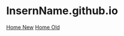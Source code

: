 # InsernName.github.io
<a href="NewProject1/Home-alt.html">Home New</a>
<a href="NewProject1/Home.html">Home Old</a>
